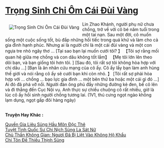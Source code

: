 <a href="https://truyentiki.com/trong-sinh-chi-om-cai-dui-vang.30455/" title="Trọng Sinh Chi Ôm Cái Đùi Vàng"><h1>Trọng Sinh Chi Ôm Cái Đùi Vàng</h1></a><div style="display:table"><img align="right" style="float: left; padding: 10px;" src="https://truyentiki.com/a/img/str/src/30455.jpg" alt="Trọng Sinh Chi Ôm Cái Đùi Vàng">Lin Zhao Khánh, người phụ nữ chưa chồng, trở về với cô bé năm tuổi trong một tai nạn. Sau một đời, cô muốn sống một cuộc sống tốt, bù đắp những hối tiếc trong quá khứ và làm cho cả gia đình hạnh phúc. Nhưng ai là người chỉ là một cái đùi vàng và một con ngựa tre nhỏ ngây thơ ... [Tại sao bạn lại muốn cưới tôi? 】 【Tôi sợ rằng mối quan hệ giữa mẹ chồng và con dâu không tốt lắm】 【Mẹ tôi lớn lên theo dõi bạn, và bạn giống tôi hơn tôi. ] [Sau đó, tôi rất sợ tôi không hòa hợp với chị dâu ...] [Bạn là ân nhân cứu mạng của cô ấy. Cô ấy lấy bạn làm anh hùng thế giới và nói rằng cô ấy sẽ cưới bạn khi còn nhỏ. 】 [Tôi rất sợ phải hòa hợp với ... chồng ... bạo lực gia đình ... một bên thứ ba hoặc một cái gì đó ...] Ai đó đã phá vỡ nồi. Người đàn ông phủ đầy những đường kẻ đen, bế cô lên và đi thẳng đến Cục Nội vụ. Anh thực sự chiều chuộng cô rất nhiều, giờ là lúc cô ấy hồi sinh người chồng tương lai. (1V1, thú cưng ngọt ngào không lạm dụng, ngọt gấp đôi hàng ngày)</div><p><br><b>Truyện Hay Khác :</b></p><a href="https://truyentiki.com/quyen-gia-lieu-sung-hau-mon-doc-the.30454/" alt="Quyền Gia Liêu Sủng Hầu Môn Độc Thê">Quyền Gia Liêu Sủng Hầu Môn Độc Thê</a><br/><a href="https://github.com/nownovels/truyenhay/tree/master/truyenhay/30451/README.md" alt="Tuyệt Tình Quốc Sư Chi Nịch Sủng La Sát Nữ">Tuyệt Tình Quốc Sư Chi Nịch Sủng La Sát Nữ</a><br/><a href="https://www.wattpad.com/story/228636772-ch-thn-khng-gian-ngi-b-lit-vo-khng-h-khu" alt="Chủ Thần Không Gian: Ngươi Đã Bị Liệt Vào Không Hộ Khẩu">Chủ Thần Không Gian: Ngươi Đã Bị Liệt Vào Không Hộ Khẩu</a><br/><a href="https://github.com/nownovels/top500/tree/master/truyenhay/33489/" alt="Chí Tôn Đế Thiếu Thịnh Sủng">Chí Tôn Đế Thiếu Thịnh Sủng</a><br/>
